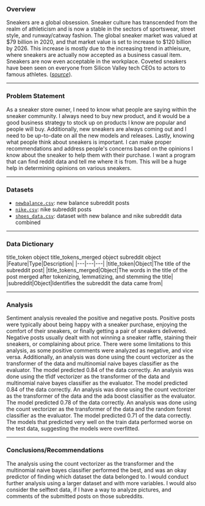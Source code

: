 ### Overview

Sneakers are a global obsession. Sneaker culture has transcended from the realm of athleticism and is now a stable in the sectors of sportswear, street style, and runway/catway fashion. The global sneaker market was valued at $79 billion in 2020, and that market value is set to increase to $120 billion by 2026. This increase is mostly due to the increasing trend in athleisure, where sneakers are actually now accepted as a business casual item. Sneakers are now even acceptable in the workplace. Coveted sneakers have been seen on everyone from Silicon Valley tech CEOs to actors to famous athletes. ([*source*](https://theconversation.com/the-history-of-sneakers-from-commodity-to-cultural-icon-127268)). 

---

### Problem Statement

As a sneaker store owner, I need to know what people are saying within the sneaker community. I always need to buy new product, and it would be a good business strategy to stock up on products I know are popular and people will buy. Additionally, new sneakers are always coming out and I need to be up-to-date on all the new models and releases. Lastly, knowing what people think about sneakers is important. I can make proper recommendations and address people's concerns based on the opinions I know about the sneaker to help them with their purchase. I want a program that can find reddit data and tell me where it is from. This will be a huge help in determining opinions on various sneakers. 

---

### Datasets

* [`newbalance.csv`](datasets/newbalance.csv): new balance subreddit posts  
* [`nike.csv`](/datasets/nike.csv): nike subreddit posts 
* [`shoes_data.csv`](/datasets/shoes_data.csv): dataset with new balance and nike subreddit data combined  

---

### Data Dictionary
title_token            object
title_tokens_merged    object
subreddit              object
|Feature|Type|Description|
|---|---|---|
|title_token|Object|The title of the subreddit post|
|title_tokens_merged|Object|The words in the title of the post merged after tokenizing, lemmatizing, and stemming the title|
|subreddit|Object|Identifies the subreddit the data came from|

---

### Analysis

Sentiment analysis revealed the positive and negative posts. Positive posts were typically about being happy with a sneaker purchase, enjoying the comfort of their sneakers, or finally getting a pair of sneakers delivered. Negative posts usually dealt with not winning a sneaker raffle, staining their sneakers, or complaining about price. There were some limitations to this analysis, as some positive comments were analyzed as negative, and vice versa. Additionally, an analysis was done using the count vectorizer as the transformer of the data and multinomial naive bayes classifier as the evaluator. The model predicted 0.84 of the data correctly. An analysis was done using the tfidf vectorizer as the transformer of the data and multinomial naive bayes classifier as the evaluator. The model predicted 0.84 of the data correctly. An analysis was done using the count vectorizer as the transformer of the data and the ada boost classifier as the evaluator. The model predicted 0.78 of the data correctly. An analysis was done using the count vectorizer as the transformer of the data and the random forest classifier as the evaluator. The model predicted 0.71 of the data correctly. The models that predicted very well on the train data performed worse on the test data, suggesting the models were overfitted. 

---

### Conclusions/Recommendations 

The analysis using the count vectorizer as the transformer and the multinomial naive bayes classifier performed the best, and was an okay predictor of finding which dataset the data belonged to. I would conduct further analysis using a larger dataset and with more variables. I would also consider the selftext data, if I have a way to analyze pictures, and comments of the submitted posts on those subreddits. 
